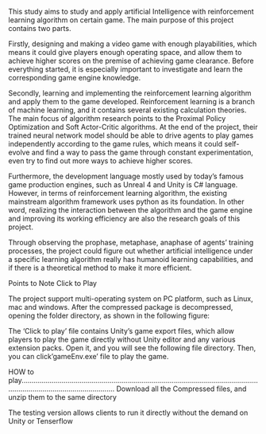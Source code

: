 This study aims to study and apply artificial Intelligence with reinforcement learning algorithm on certain game. The main purpose of this project contains two parts. 

Firstly, designing and making a video game with enough playabilities, which means it could give players enough operating space, and allow them to achieve higher scores on the premise of achieving game clearance. Before everything started, it is especially important to investigate and learn the corresponding game engine knowledge.

Secondly, learning and implementing the reinforcement learning algorithm and apply them to the game developed. Reinforcement learning is a branch of machine learning, and it contains several existing calculation theories. The main focus of algorithm research points to the Proximal Policy Optimization and Soft Actor-Critic algorithms. At the end of the project, their trained neural network model should be able to drive agents to play games independently according to the game rules, which means it could self-evolve and find a way to pass the game through constant experimentation, even try to find out more ways to achieve higher scores.

Furthermore, the development language mostly used by today’s famous game production engines, such as Unreal 4 and Unity is C# language. However, in terms of reinforcement learning algorithm, the existing mainstream algorithm framework uses python as its foundation. In other word, realizing the interaction between the algorithm and the game engine and improving its working efficiency are also the research goals of this project.

Through observing the prophase, metaphase, anaphase of agents’ training processes, the project could figure out whether artificial intelligence under a specific learning algorithm really has humanoid learning capabilities, and if there is a theoretical method to make it more efficient.

Points to Note
Click to Play

The project support multi-operating system on PC platform, such as Linux, mac and windows.
After the compressed package is decompressed, opening the folder directory, as shown in the following figure:
 
The ‘Click to play’ file contains Unity’s game export files, which allow players to play the game directly without Unity editor and any various extension packs. Open it, and you will see the following file directory. Then, you can click’gameEnv.exe’ file to play the game.
 
 
HOW to play...........................................................................................................................................................................
Download all the Compressed files, and unzip them to the same directory 

The testing version allows clients to run it directly without the demand on Unity or Tenserflow
 


